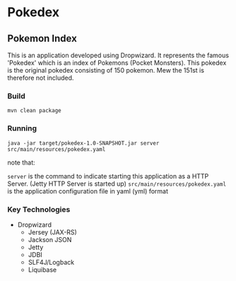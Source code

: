 # Pokedex

## Pokemon Index

This is an application developed using Dropwizard. It represents the famous 'Pokedex' which is an index of Pokemons (Pocket Monsters). 
This pokedex is the original pokedex consisting of 150 pokemon. Mew the 151st is therefore not included.

### Build 

```
mvn clean package
```

### Running

```
java -jar target/pokedex-1.0-SNAPSHOT.jar server src/main/resources/pokedex.yaml
```

note that:

`server` is the command to indicate starting this application as a HTTP Server. (Jetty HTTP Server is started up)
`src/main/resources/pokedex.yaml` is the application configuration file in yaml (yml) format


### Key Technologies

- Dropwizard
    - Jersey (JAX-RS)
    - Jackson JSON
    - Jetty
    - JDBI
    - SLF4J/Logback
    - Liquibase
